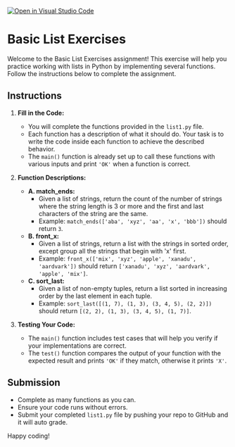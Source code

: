 [![Open in Visual Studio Code](https://classroom.github.com/assets/open-in-vscode-2e0aaae1b6195c2367325f4f02e2d04e9abb55f0b24a779b69b11b9e10269abc.svg)](https://classroom.github.com/online_ide?assignment_repo_id=15453955&assignment_repo_type=AssignmentRepo)
# Basic List Exercises

Welcome to the Basic List Exercises assignment! This exercise will help you practice working with lists in Python by implementing several functions. Follow the instructions below to complete the assignment.

## Instructions

1. **Fill in the Code:**
   - You will complete the functions provided in the `list1.py` file.
   - Each function has a description of what it should do. Your task is to write the code inside each function to achieve the described behavior.
   - The `main()` function is already set up to call these functions with various inputs and print `'OK'` when a function is correct.

2. **Function Descriptions:**
   - **A. match_ends:**
     - Given a list of strings, return the count of the number of strings where the string length is 3 or more and the first and last characters of the string are the same.
     - Example: `match_ends(['aba', 'xyz', 'aa', 'x', 'bbb'])` should return `3`.
   - **B. front_x:**
     - Given a list of strings, return a list with the strings in sorted order, except group all the strings that begin with 'x' first.
     - Example: `front_x(['mix', 'xyz', 'apple', 'xanadu', 'aardvark'])` should return `['xanadu', 'xyz', 'aardvark', 'apple', 'mix']`.
   - **C. sort_last:**
     - Given a list of non-empty tuples, return a list sorted in increasing order by the last element in each tuple.
     - Example: `sort_last([(1, 7), (1, 3), (3, 4, 5), (2, 2)])` should return `[(2, 2), (1, 3), (3, 4, 5), (1, 7)]`.

3. **Testing Your Code:**
   - The `main()` function includes test cases that will help you verify if your implementations are correct.
   - The `test()` function compares the output of your function with the expected result and prints `'OK'` if they match, otherwise it prints `'X'`.

## Submission

- Complete as many functions as you can.
- Ensure your code runs without errors.
- Submit your completed `list1.py` file by pushing your repo to GitHub and it will auto grade. 

Happy coding!

